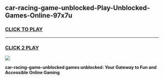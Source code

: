 
## car-racing-game-unblocked-Play-Unblocked-Games-Online-97x7u
<h3>
<a href="https://premium76.site?title=car-racing-game-unblocked&ref=24A">CLICK TO PLAY</a></h3>
<hr>

<h3>
<a href="https://premium76.site?title=car-racing-game-unblocked&ref=24A">CLICK 2 PLAY</a>
  
</h3>

<a href="https://premium76.site?title=car-racing-game-unblocked&ref=24A"><img src="https://clearcache.store/games.png"></a>


**car-racing-game-unblocked games unblocked: Your Gateway to Fun and Accessible Online Gaming**
